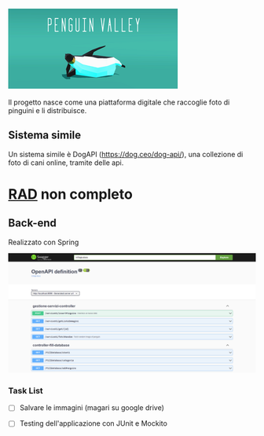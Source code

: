 ![img](imgProject/imgScreen.png)

Il progetto nasce come una piattaforma digitale che raccoglie foto di pinguini e li distribuisce.

## Sistema simile

Un sistema simile è DogAPI (https://dog.ceo/dog-api/), una collezione di foto di cani online, tramite delle api.

# [RAD](Documentazione/RAD%20Penguin%20Valley.docx) non completo

## Back-end

Realizzato con Spring

![img](imgProject/screencapture-localhost-8090-swagger-ui-index-html-2022-09-13-22_45_36.png)



### Task List

- [ ] Salvare le immagini (magari su google drive)
- [ ] Testing dell'applicazione con JUnit e Mockito 


